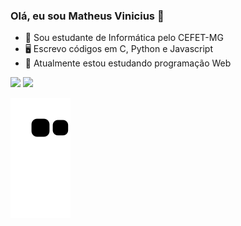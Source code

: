 ### Olá, eu sou Matheus Vinicius 👋

- 🏫 Sou estudante de Informática pelo CEFET-MG
- 🖥 Escrevo códigos em C, Python e Javascript
- 📘 Atualmente estou estudando programação Web

<div style="display: inline_block">
  <img height="165em" src="https://github-readme-stats.vercel.app/api?username=MatheusViniciusV&show_icons=true&theme=radical">
  <img height="165em" src="https://github-readme-stats.vercel.app/api/top-langs/?username=MatheusViniciusV&layout=compact&theme=radical">
</div>

![snake gif](https://github.com/MatheusViniciusV/MatheusViniciusV/blob/output/github-contribution-grid-snake.svg)
